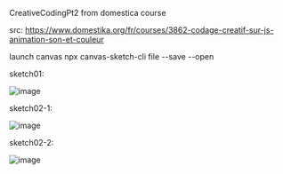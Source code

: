 CreativeCodingPt2 from domestica course

src: https://www.domestika.org/fr/courses/3862-codage-creatif-sur-js-animation-son-et-couleur

launch canvas npx canvas-sketch-cli file --save --open

sketch01:

![image](https://github.com/DarkCalbute/CreativeCodingPt2/assets/71269492/cbd41f11-6628-4559-80dd-9a8a0dd9fcd7)

sketch02-1:

![image](https://github.com/DarkCalbute/CreativeCodingPt2/assets/71269492/e123d99b-54e0-4eb9-9054-565c2b196761)

sketch02-2:

![image](https://github.com/DarkCalbute/CreativeCodingPt2/assets/71269492/06992aa5-7b34-4504-bfa6-de994fb35730)
